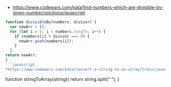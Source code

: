 * https://www.codewars.com/kata/find-numbers-which-are-divisible-by-given-number/solutions/javascript
```javascript 
function divisibleBy(numbers, divisor) {
  var newArr = [];
  for (let i = 0; i < numbers.length; i++) {
    if (numbers[i] % divisor === 0) {
      newArr.push(numbers[i]);
    } 
  }
return newArr;
}
```javascript
*https://www.codewars.com/kata/convert-a-string-to-an-array/train/javascript

```
function stringToArray(string){
  return string.split(" ");
	}
```
